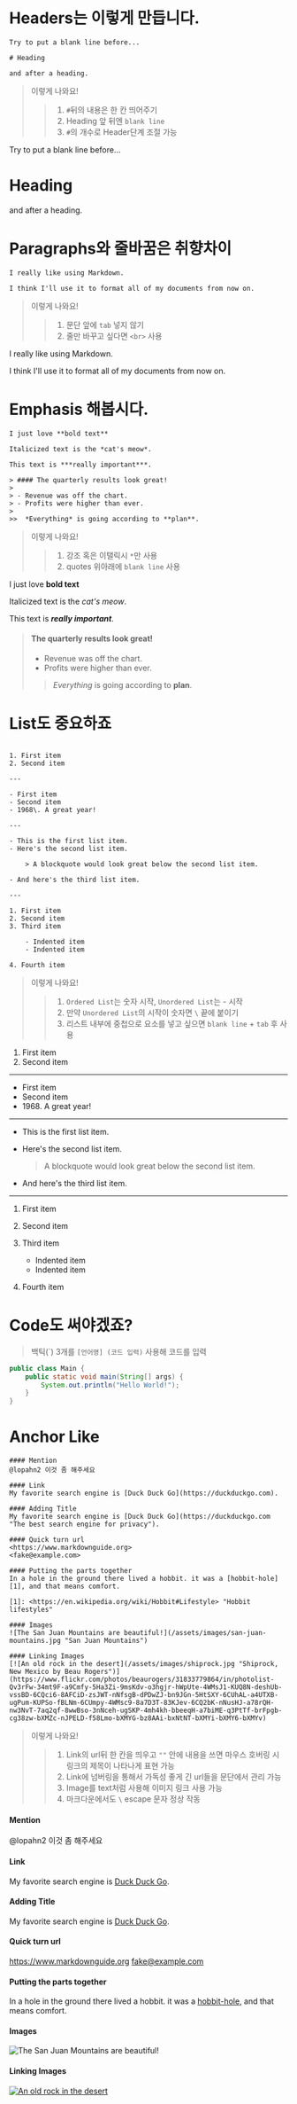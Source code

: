 # Headers는 이렇게 만듭니다.

```
Try to put a blank line before...

# Heading

and after a heading.
```

> 이렇게 나와요! 
>> 1. `#`뒤의 내용은 한 칸 띄어주기
>> 2. Heading 앞 뒤엔 `blank line`
>> 3. `#`의 개수로 Header단계 조절 가능

Try to put a blank line before...

# Heading

and after a heading.

# Paragraphs와 줄바꿈은 취향차이

```
I really like using Markdown.

I think I'll use it to format all of my documents from now on.
```

> 이렇게 나와요!
>> 1. 문단 앞에 `tab` 넣지 않기
>> 2. 줄만 바꾸고 싶다면 `<br>` 사용

I really like using Markdown.

I think I'll use it to format all of my documents from now on.

# Emphasis 해봅시다.

```
I just love **bold text**

Italicized text is the *cat's meow*.

This text is ***really important***.

> #### The quarterly results look great!
>
> - Revenue was off the chart.
> - Profits were higher than ever.
>
>>  *Everything* is going according to **plan**.
```

> 이렇게 나와요!
>> 1. 강조 혹은 이탤릭시 `*`만 사용
>> 2. quotes 위아래에 `blank line` 사용

I just love **bold text**

Italicized text is the *cat's meow*.

This text is ***really important***.

> #### The quarterly results look great!
>
> - Revenue was off the chart.
> - Profits were higher than ever.
>
>>  *Everything* is going according to **plan**.

# List도 중요하죠

```

1. First item
2. Second item

---

- First item
- Second item
- 1968\. A great year!

---

- This is the first list item.
- Here's the second list item.

    > A blockquote would look great below the second list item.

- And here's the third list item.

---

1. First item
2. Second item
3. Third item

    - Indented item
    - Indented item

4. Fourth item
```

> 이렇게 나와요!
>> 1. `Ordered List`는 숫자 시작, `Unordered List`는 - 시작
>> 2. 만약 `Unordered List`의 시작이 숫자면 `\` 끝에 붙이기
>> 3. 리스트 내부에 중첩으로 요소를 넣고 싶으면 `blank line` + `tab` 후 사용

1. First item
2. Second item

---

- First item
- Second item
- 1968\. A great year!

---

- This is the first list item.
- Here's the second list item.

    > A blockquote would look great below the second list item.

- And here's the third list item.

---

1. First item
2. Second item
3. Third item

    - Indented item
    - Indented item

4. Fourth item

# Code도 써야겠죠?

> 백틱(`) 3개를 ```[언어명] (코드 입력)``` 사용해 코드를 입력

```java
public class Main {
    public static void main(String[] args) {
        System.out.println("Hello World!");
    }
}
```

# Anchor Like
```
#### Mention
@lopahn2 이것 좀 해주세요

#### Link
My favorite search engine is [Duck Duck Go](https://duckduckgo.com).

#### Adding Title
My favorite search engine is [Duck Duck Go](https://duckduckgo.com "The best search engine for privacy").

#### Quick turn url
<https://www.markdownguide.org>
<fake@example.com>

#### Putting the parts together
In a hole in the ground there lived a hobbit. it was a [hobbit-hole][1], and that means comfort.

[1]: <https://en.wikipedia.org/wiki/Hobbit#Lifestyle> "Hobbit lifestyles"

#### Images
![The San Juan Mountains are beautiful!](/assets/images/san-juan-mountains.jpg "San Juan Mountains")

#### Linking Images
[![An old rock in the desert](/assets/images/shiprock.jpg "Shiprock, New Mexico by Beau Rogers")](https://www.flickr.com/photos/beaurogers/31833779864/in/photolist-Qv3rFw-34mt9F-a9Cmfy-5Ha3Zi-9msKdv-o3hgjr-hWpUte-4WMsJ1-KUQ8N-deshUb-vssBD-6CQci6-8AFCiD-zsJWT-nNfsgB-dPDwZJ-bn9JGn-5HtSXY-6CUhAL-a4UTXB-ugPum-KUPSo-fBLNm-6CUmpy-4WMsc9-8a7D3T-83KJev-6CQ2bK-nNusHJ-a78rQH-nw3NvT-7aq2qf-8wwBso-3nNceh-ugSKP-4mh4kh-bbeeqH-a7biME-q3PtTf-brFpgb-cg38zw-bXMZc-nJPELD-f58Lmo-bXMYG-bz8AAi-bxNtNT-bXMYi-bXMY6-bXMYv)
```

> 이렇게 나와요!
>> 1. Link의 url뒤 한 칸을 띄우고 `""` 안에 내용을 쓰면 마우스 호버링 시 링크의 제목이 나타나게 표현 가능
>> 2. Link에 넘버링을 통해서 가독성 좋게 긴 url들을 문단에서 관리 가능
>> 3. Image를 text처럼 사용해 이미지 링크 사용 가능
>> 4. 마크다운에서도 `\` escape 문자 정상 작동

#### Mention
@lopahn2 이것 좀 해주세요

#### Link
My favorite search engine is [Duck Duck Go](https://duckduckgo.com).

#### Adding Title
My favorite search engine is [Duck Duck Go](https://duckduckgo.com "The best search engine for privacy").

#### Quick turn url
<https://www.markdownguide.org>
<fake@example.com>

#### Putting the parts together
In a hole in the ground there lived a hobbit. it was a [hobbit-hole][1], and that means comfort.

[1]: <https://en.wikipedia.org/wiki/Hobbit#Lifestyle> "Hobbit lifestyles"

#### Images
![The San Juan Mountains are beautiful!](./assets/images/kapibara.webp "San Juan Mountains")

#### Linking Images
[![An old rock in the desert](./assets/images/kapibara.webp "Shiprock, New Mexico by Beau Rogers")](https://www.google.com)